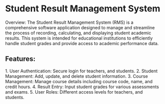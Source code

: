 <h1>Student Result Management System </h1>

Overview:
The Student Result Management System (RMS) is a comprehensive software application designed to manage and streamline the process of recording, calculating, and displaying student academic results. This system is intended for educational institutions to efficiently handle student grades and provide access to academic performance data.

<h2> Features: </h2> 
1. User Authentication: Secure login for teachers, and students.
2. Student Management: Add, update, and delete student information.
3. Course Management: Manage course details including course code, name, and credit hours.
4. Result Entry: Input student grades for various assessments and exams.
5. User Roles: Different access levels for teachers, and students.
